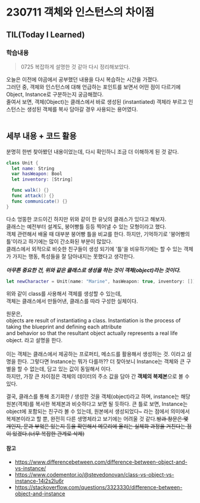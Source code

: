 # 230711 객체와 인스턴스의 차이점

## TIL(Today I Learned)

### 학습내용
> 0725 복잡하게 설명한 것 같아 다시 정리해보았다.

오늘은 이전에 야곰에서 공부했던 내용을 다시 복습하는 시간을 가졌다.<br/>
그러던 중, 객체와 인스턴스에 대해 언급하는 포인트를 보면서 어떤 점이 다르기에 Object, Instance로 구분하는지 궁금해졌다.<br/>
줄여서 보면, 객체(Object)는 클래스에서 바로 생성된 (instantiated) 객체라 부르고 인스턴스는 생성된 객체를 복사 담아갈 경우 사용되는 용어였다.
<br/><br/>
## 세부 내용 + 코드 활용
분명히 한번 찾아봤던 내용이었는데, 다시 확인하니 조금 더 이해하게 된 것 같다.

```Swift
class Unit {
  let name: String
  var hasWeapon: Bool
  let inventory: [String] 

  func walk() {}
  func attack() {}
  func communicate() {}
}
```
다소 엉뚱한 코드이긴 하지만 위와 같이 한 유닛의 클래스가 있다고 해보자. <br/>
클래스는 예전부터 설계도, 붕어빵틀 등등 찍어낼 수 있는 모형이라고 했다.
<br/>
객체 관련해서 배울 때 대부분 붕어빵 틀을 비교를 한다.
하지만, 기억하기로 '붕어빵의 틀'이라고 하기에는 많이 간소화된 부분이 많았다.<br/> 클래스에서 외적으로 비슷한 친구들이 생성 되기에 '틀'을 비유하기에는 할 수 있는 객체가 가지는 행동, 특성들을 잘 담아내지는 못했다고 생각한다.
<br/><br/>
***아무튼 중요한 건, 위와 같은 클래스로 생성을 하는 것이 객체(object)라는 것이다.***

```Swift
let newCharacter = Unit(name: "Marine", hasWeapon: true, inventory: [])
```
위와 같이 class를 사용해서 객체를 생성할 수 있는데,<br/>
객체는 클래스에서 만들어낸, 클래스를 따라 구성한 실체이다.

원문은, <br/>
objects are result of instantiating a class. Instantiation is the process of taking the blueprint and defining each attribute<br/>and behavior so that the resultant object actually represents a real life object. 라고 설명을 한다.<br/><br/>
이는 객체는 클래스에서 제공하는 프로퍼티, 메소드를 활용해서 생성하는 것. 이라고 설명을 한다.
그렇다면 Instance는 뭐가 다를까??
더 찾아보니 Instance는 객체와 큰 구별을 할 수 없는데, 담고 있는 값이 동일해서 이다.<br/> 하지만, 가장 큰 차이점은 객체의 데이터의 주소 값을 담아 간 **객체의 복제본**으로 볼 수 있다.

결국, 클래스를 통해 초기화한 / 생성한 것을 객체(object)라고 하며, instance는 해당 원본(객체)를 복사한 복제본과 비슷하다고 보면 될 듯하다. 큰 틀로 보면, Instance는 object에 포함되는 친구라 볼 수 있는데, 원본에서 생성되었다~ 라는 점에서 의미에서 복제본이라고 할 뿐, 완전히 다른 생명체라고 보기에는 어려울 것 같다.~~방과 창문은 몇 개인지, 문과 부엌은 있는지 등을 확인해서 메모리에 올리는 실체화 과정을 거친다는 점이 있겠다.(너무 복잡한 관계로 삭제)~~ <br/>

#### 참고
- https://www.differencebetween.com/difference-between-object-and-vs-instance/
- https://www.codementor.io/@stevedonovan/class-vs-object-vs-instance-14i2s2lu6r
- https://stackoverflow.com/questions/3323330/difference-between-object-and-instance